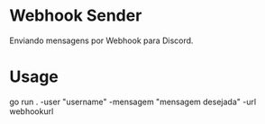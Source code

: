# Webhook Sender
Enviando mensagens por Webhook para Discord.

# Usage
go run . -user "username" -mensagem "mensagem desejada" -url webhookurl